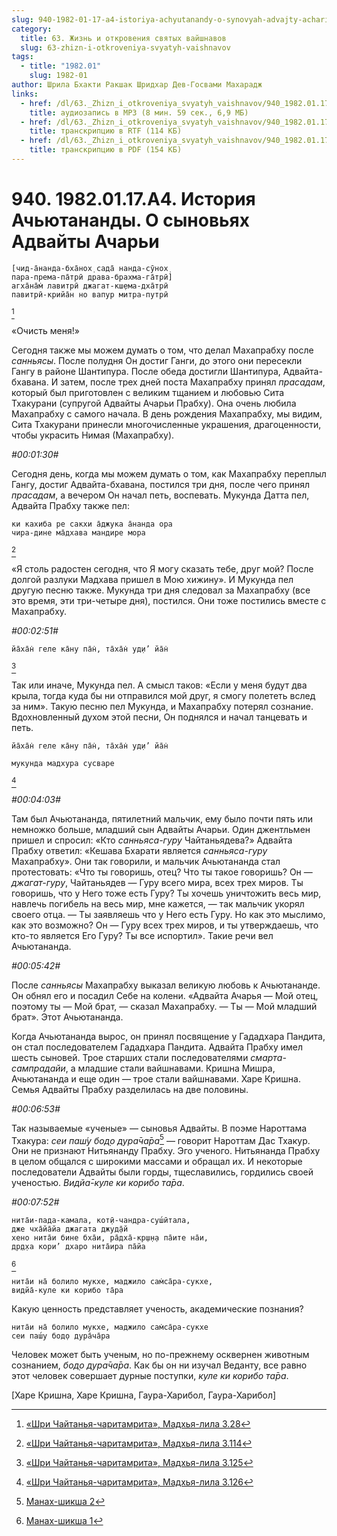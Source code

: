 ```yaml
---
slug: 940-1982-01-17-a4-istoriya-achyutanandy-o-synovyah-advajty-achari
category:
  title: 63. Жизнь и откровения святых вайшнавов
  slug: 63-zhizn-i-otkroveniya-svyatyh-vaishnavov
tags:
  - title: "1982.01"
    slug: 1982-01
author: Шрила Бхакти Ракшак Шридхар Дев-Госвами Махарадж
links:
  - href: /dl/63._Zhizn_i_otkroveniya_svyatyh_vaishnavov/940_1982.01.17.A4_SridharMj_Istoriya_Achyutanandy_O_synovyah_Advayty_Acharyi.mp3
    title: аудиозапись в MP3 (8 мин. 59 сек., 6,9 МБ)
  - href: /dl/63._Zhizn_i_otkroveniya_svyatyh_vaishnavov/940_1982.01.17.A4_SridharMj_Istoriya_Achyutanandy_O_synovyah_Advayty_Acharyi.rtf
    title: транскрипцию в RTF (114 КБ)
  - href: /dl/63._Zhizn_i_otkroveniya_svyatyh_vaishnavov/940_1982.01.17.A4_SridharMj_Istoriya_Achyutanandy_O_synovyah_Advayty_Acharyi.pdf
    title: транскрипцию в PDF (154 КБ)
---
```


# 940. 1982.01.17.A4. История Ачьютананды. О сыновьях Адвайты Ачарьи

    [чид-а̄нанда-бха̄нох̣ сада̄ нанда-сӯнох̣
    пара-према-па̄трӣ драва-брахма-га̄трӣ]
    агха̄на̄м̇ лавитрӣ джагат-кш̣ема-дха̄трӣ
    павитрӣ-крийа̄н но вапур митра-путрӣ
[^_ftn1]

«Очисть меня!»

Сегодня также мы можем думать о том, что делал Махапрабху после *санньясы*. После полудня Он достиг Ганги, до этого они пересекли Гангу в районе Шантипура. После обеда достигли Шантипура, Адвайта-бхавана. И затем, после трех дней поста Махапрабху принял *прасадам*, который был приготовлен с великим тщанием и любовью Сита Тхакурани (супругой Адвайты Ачарьи Прабху). Она очень любила Махапрабху с самого начала. В день рождения Махапрабху, мы видим, Сита Тхакурани принесли многочисленные украшения, драгоценности, чтобы украсить Нимая (Махапрабху).

*#00:01:30#*

Сегодня день, когда мы можем думать о том, как Махапрабху переплыл Гангу, достиг Адвайта-бхавана, постился три дня, после чего принял *прасадам*, а вечером Он начал петь, воспевать. Мукунда Датта пел, Адвайта Прабху также пел:

    ки кахиба ре сакхи а̄джука а̄нанда ора
    чира-дине ма̄дхава мандире мора
[^_ftn2]

«Я столь радостен сегодня, что Я могу сказать тебе, друг мой? После долгой разлуки Мадхава пришел в Мою хижину». И Мукунда пел другую песню также. Мукунда три дня следовал за Махапрабху (все это время, эти три-четыре дня), постился. Они тоже постились вместе с Махапрабху.

*#00:02:51#*

    йа̄ха̄н̇ геле ка̄ну па̄н̇, та̄ха̄н̇ уд̣и’ йа̄н̇
[^_ftn3]

Так или иначе, Мукунда пел. А смысл таков: «Если у меня будут два крыла, тогда куда бы ни отправился мой друг, я смогу полететь вслед за ним». Такую песню пел Мукунда, и Махапрабху потерял сознание. Вдохновленный духом этой песни, Он поднялся и начал танцевать и петь.

    йа̄ха̄н̇ геле ка̄ну па̄н̇, та̄ха̄н̇ уд̣и’ йа̄н̇

    мукунда мадхура сусваре
[^_ftn4]

*#00:04:03#*

Там был Ачьютананда, пятилетний мальчик, ему было почти пять или немножко больше, младший сын Адвайты Ачарьи. Один джентльмен пришел и спросил: «Кто *санньяса-гуру* Чайтаньядева?» Адвайта Прабху ответил: «Кешава Бхарати является *санньяса-гуру* Махапрабху». Они так говорили, и мальчик Ачьютананда стал протестовать: «Что ты говоришь, отец? Что ты такое говоришь? Он — *джагат-гуру*, Чайтаньядев — Гуру всего мира, всех трех миров. Ты говоришь, что у Него тоже есть Гуру? Ты хочешь уничтожить весь мир, навлечь погибель на весь мир, мне кажется, — так мальчик укорял своего отца. — Ты заявляешь что у Него есть Гуру. Но как это мыслимо, как это возможно? Он — Гуру всех трех миров, и ты утверждаешь, что кто-то является Его Гуру? Ты все испортил». Такие речи вел Ачьютананда.

*#00:05:42#*

После *санньясы* Махапрабху выказал великую любовь к Ачьютананде. Он обнял его и посадил Себе на колени. «Адвайта Ачарья — Мой отец, поэтому ты — Мой брат, — сказал Махапрабху. — Ты — Мой младший брат». Этот Ачьютананда.

Когда Ачьютананда вырос, он принял посвящение у Гададхара Пандита, он стал последователем Гададхара Пандита. Адвайта Прабху имел шесть сыновей. Трое старших стали последователями *смарта-сампрадайи*, а младшие стали вайшнавами. Кришна Мишра, Ачьютананда и еще один — трое стали вайшнавами. Харе Кришна. Семья Адвайты Прабху разделилась на две половины.

*#00:06:53#*

Так называемые «ученые» — сыновья Адвайты. В поэме Нароттама Тхакура: *сеи паш́у бод̣о дура̄ча̄ра*[^_ftn5] — говорит Нароттам Дас Тхакур. Они не признают Нитьянанду Прабху. Эго ученого. Нитьянанда Прабху в целом общался с широкими массами и обращал их. И некоторые последователи Адвайты были горды, тщеславились, гордились своей ученостью. *Видйа̄-куле ки корибо та̄ра*.

*#00:07:52#*

    нита̄и-пада-камала, кот̣ӣ-чандра-суш́ӣтала,
    дже чха̄йа̄йа джагата джуд̣а̄й
    хено нита̄и бине бха̄и, ра̄дха̄-кр̣ш̣н̣а па̄ите на̄и,
    др̣д̣ха кори’ дхаро нита̄ира па̄йа
[^_ftn6]

    нита̄и на̄ болило мукхе, маджило сам̇са̄ра-сукхе,
    видйа̄-куле ки корибо та̄ра

Какую ценность представляет ученость, академические познания?

    нита̄и на̄ болило мукхе, маджило сам̇са̄ра-сукхе
    сеи паш́у бод̣о дура̄ча̄ра

Человек может быть ученым, но по-прежнему осквернен животным сознанием, *бод̣о дура̄ча̄ра*. Как бы он ни изучал Веданту, все равно этот человек совершает дурные поступки, *куле ки корибо та̄ра*.

[Харе Кришна, Харе Кришна, Гаура-Харибол, Гаура-Харибол]



[^_ftn1]: [«Шри Чайтанья-чаритамрита», Мадхья-лила 3.28](../notes/shri-chajtanya-charitamrita-madhya-lila/shri-chajtanya-charitamrita-madhya-lila-3-28.md)

[^_ftn2]: [«Шри Чайтанья-чаритамрита», Мадхья-лила 3.114](../notes/shri-chajtanya-charitamrita-madhya-lila/shri-chajtanya-charitamrita-madhya-lila-3-114.md)

[^_ftn3]: [«Шри Чайтанья-чаритамрита», Мадхья-лила 3.125](../notes/shri-chajtanya-charitamrita-madhya-lila/shri-chajtanya-charitamrita-madhya-lila-3-125.md)

[^_ftn4]: [«Шри Чайтанья-чаритамрита», Мадхья-лила 3.126](../notes/shri-chajtanya-charitamrita-madhya-lila/shri-chajtanya-charitamrita-madhya-lila-3-126.md)

[^_ftn5]: [Манах-шикша 2](../notes/manah-shiksha/manah-shiksha-2.md)

[^_ftn6]: [Манах-шикша 1](../notes/manah-shiksha/manah-shiksha-1.md)
